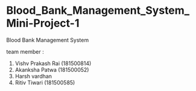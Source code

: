 # Blood_Bank_Management_System_Mini-Project-1
Blood Bank Management System

team member :
1. Vishv Prakash Rai (181500814)
2. Akanksha Patwa (181500052)
3. Harsh vardhan
4. Ritiv Tiwari (181500585)
